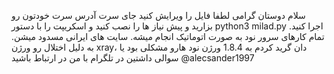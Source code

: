 سلام دوستان گرامی
لطفا فایل را ویرایش کنید جای سرت آدرس سرت خودتون رو بزارید و پیش نیاز ها را نصب کنید و اسکریپت را با دستور python3 milad.py اجرا کنید.
تمام کارهای سرور نود به صورت اتوماتیک انجام میشه.
سایت های ایرانی مسدود میشن.
به دلیل اختلال رو ورژن xray، دان گرید کردم به 1.8.4 ورژن نود هارو
مشکلی بود یا سوالی داشتین در تلگرام با من در ارتباط باشید
@alecsander1997
